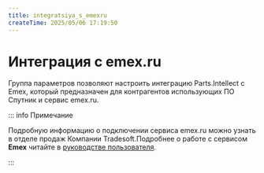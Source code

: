 ```yaml
---
title: integratsiya_s_emexru
createTime: 2025/05/06 17:19:50
---
```

# Интеграция с emex.ru
Группа параметров позволяют настроить интеграцию Parts.Intellect с Emex, который предназначен для контрагентов использующих ПО Спутник и сервис emex.ru. 

::: info Примечание

Подробную информацию о подключении сервиса emex.ru можно узнать в отделе продаж Компании Tradesoft.Подробнее о работе с сервисом **Emex** читайте в [руководстве пользователя](https://product-doc.tradesoft.ru/ai/emex/index.htm).

:::

